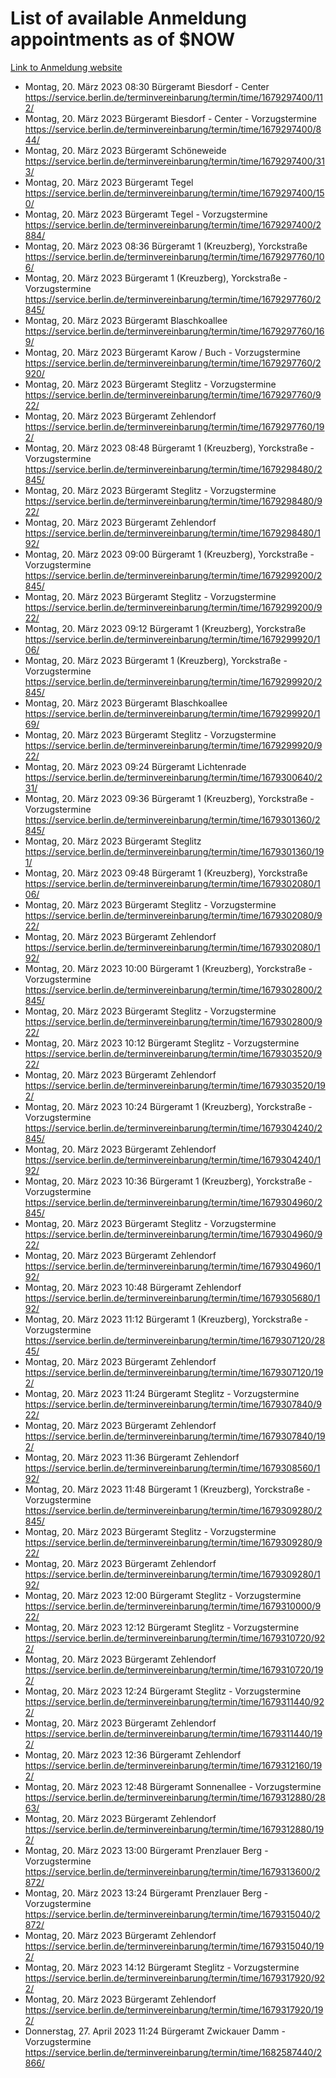 # List of available Anmeldung appointments as of $NOW
[Link to Anmeldung website](https://service.berlin.de/terminvereinbarung/termin/tag.php?termin=1&anliegen[]=120686&dienstleisterlist=122210,122217,327316,122219,327312,122227,327314,122231,327346,122243,327348,122254,122252,329742,122260,329745,122262,329748,122271,327278,122273,327274,122277,327276,330436,122280,327294,122282,327290,122284,327292,122291,327270,122285,327266,122286,327264,122296,327268,150230,329760,122297,327286,122294,327284,122312,329763,122314,329775,122304,327330,122311,327334,122309,327332,317869,122281,327352,122279,329772,122283,122276,327324,122274,327326,122267,329766,122246,327318,122251,327320,122257,327322,122208,327298,122226,327300&herkunft=http%3A%2F%2Fservice.berlin.de%2Fdienstleistung%2F120686%2F)
- Montag, 20. März 2023 08:30 Bürgeramt Biesdorf - Center https://service.berlin.de/terminvereinbarung/termin/time/1679297400/112/
- Montag, 20. März 2023  Bürgeramt Biesdorf - Center - Vorzugstermine https://service.berlin.de/terminvereinbarung/termin/time/1679297400/844/
- Montag, 20. März 2023  Bürgeramt Schöneweide https://service.berlin.de/terminvereinbarung/termin/time/1679297400/313/
- Montag, 20. März 2023  Bürgeramt Tegel https://service.berlin.de/terminvereinbarung/termin/time/1679297400/150/
- Montag, 20. März 2023  Bürgeramt Tegel - Vorzugstermine https://service.berlin.de/terminvereinbarung/termin/time/1679297400/2884/
- Montag, 20. März 2023 08:36 Bürgeramt 1 (Kreuzberg), Yorckstraße https://service.berlin.de/terminvereinbarung/termin/time/1679297760/106/
- Montag, 20. März 2023  Bürgeramt 1 (Kreuzberg), Yorckstraße - Vorzugstermine https://service.berlin.de/terminvereinbarung/termin/time/1679297760/2845/
- Montag, 20. März 2023  Bürgeramt Blaschkoallee https://service.berlin.de/terminvereinbarung/termin/time/1679297760/169/
- Montag, 20. März 2023  Bürgeramt Karow / Buch - Vorzugstermine https://service.berlin.de/terminvereinbarung/termin/time/1679297760/2920/
- Montag, 20. März 2023  Bürgeramt Steglitz - Vorzugstermine https://service.berlin.de/terminvereinbarung/termin/time/1679297760/922/
- Montag, 20. März 2023  Bürgeramt Zehlendorf https://service.berlin.de/terminvereinbarung/termin/time/1679297760/192/
- Montag, 20. März 2023 08:48 Bürgeramt 1 (Kreuzberg), Yorckstraße - Vorzugstermine https://service.berlin.de/terminvereinbarung/termin/time/1679298480/2845/
- Montag, 20. März 2023  Bürgeramt Steglitz - Vorzugstermine https://service.berlin.de/terminvereinbarung/termin/time/1679298480/922/
- Montag, 20. März 2023  Bürgeramt Zehlendorf https://service.berlin.de/terminvereinbarung/termin/time/1679298480/192/
- Montag, 20. März 2023 09:00 Bürgeramt 1 (Kreuzberg), Yorckstraße - Vorzugstermine https://service.berlin.de/terminvereinbarung/termin/time/1679299200/2845/
- Montag, 20. März 2023  Bürgeramt Steglitz - Vorzugstermine https://service.berlin.de/terminvereinbarung/termin/time/1679299200/922/
- Montag, 20. März 2023 09:12 Bürgeramt 1 (Kreuzberg), Yorckstraße https://service.berlin.de/terminvereinbarung/termin/time/1679299920/106/
- Montag, 20. März 2023  Bürgeramt 1 (Kreuzberg), Yorckstraße - Vorzugstermine https://service.berlin.de/terminvereinbarung/termin/time/1679299920/2845/
- Montag, 20. März 2023  Bürgeramt Blaschkoallee https://service.berlin.de/terminvereinbarung/termin/time/1679299920/169/
- Montag, 20. März 2023  Bürgeramt Steglitz - Vorzugstermine https://service.berlin.de/terminvereinbarung/termin/time/1679299920/922/
- Montag, 20. März 2023 09:24 Bürgeramt Lichtenrade https://service.berlin.de/terminvereinbarung/termin/time/1679300640/231/
- Montag, 20. März 2023 09:36 Bürgeramt 1 (Kreuzberg), Yorckstraße - Vorzugstermine https://service.berlin.de/terminvereinbarung/termin/time/1679301360/2845/
- Montag, 20. März 2023  Bürgeramt Steglitz https://service.berlin.de/terminvereinbarung/termin/time/1679301360/191/
- Montag, 20. März 2023 09:48 Bürgeramt 1 (Kreuzberg), Yorckstraße https://service.berlin.de/terminvereinbarung/termin/time/1679302080/106/
- Montag, 20. März 2023  Bürgeramt Steglitz - Vorzugstermine https://service.berlin.de/terminvereinbarung/termin/time/1679302080/922/
- Montag, 20. März 2023  Bürgeramt Zehlendorf https://service.berlin.de/terminvereinbarung/termin/time/1679302080/192/
- Montag, 20. März 2023 10:00 Bürgeramt 1 (Kreuzberg), Yorckstraße - Vorzugstermine https://service.berlin.de/terminvereinbarung/termin/time/1679302800/2845/
- Montag, 20. März 2023  Bürgeramt Steglitz - Vorzugstermine https://service.berlin.de/terminvereinbarung/termin/time/1679302800/922/
- Montag, 20. März 2023 10:12 Bürgeramt Steglitz - Vorzugstermine https://service.berlin.de/terminvereinbarung/termin/time/1679303520/922/
- Montag, 20. März 2023  Bürgeramt Zehlendorf https://service.berlin.de/terminvereinbarung/termin/time/1679303520/192/
- Montag, 20. März 2023 10:24 Bürgeramt 1 (Kreuzberg), Yorckstraße - Vorzugstermine https://service.berlin.de/terminvereinbarung/termin/time/1679304240/2845/
- Montag, 20. März 2023  Bürgeramt Zehlendorf https://service.berlin.de/terminvereinbarung/termin/time/1679304240/192/
- Montag, 20. März 2023 10:36 Bürgeramt 1 (Kreuzberg), Yorckstraße - Vorzugstermine https://service.berlin.de/terminvereinbarung/termin/time/1679304960/2845/
- Montag, 20. März 2023  Bürgeramt Steglitz - Vorzugstermine https://service.berlin.de/terminvereinbarung/termin/time/1679304960/922/
- Montag, 20. März 2023  Bürgeramt Zehlendorf https://service.berlin.de/terminvereinbarung/termin/time/1679304960/192/
- Montag, 20. März 2023 10:48 Bürgeramt Zehlendorf https://service.berlin.de/terminvereinbarung/termin/time/1679305680/192/
- Montag, 20. März 2023 11:12 Bürgeramt 1 (Kreuzberg), Yorckstraße - Vorzugstermine https://service.berlin.de/terminvereinbarung/termin/time/1679307120/2845/
- Montag, 20. März 2023  Bürgeramt Zehlendorf https://service.berlin.de/terminvereinbarung/termin/time/1679307120/192/
- Montag, 20. März 2023 11:24 Bürgeramt Steglitz - Vorzugstermine https://service.berlin.de/terminvereinbarung/termin/time/1679307840/922/
- Montag, 20. März 2023  Bürgeramt Zehlendorf https://service.berlin.de/terminvereinbarung/termin/time/1679307840/192/
- Montag, 20. März 2023 11:36 Bürgeramt Zehlendorf https://service.berlin.de/terminvereinbarung/termin/time/1679308560/192/
- Montag, 20. März 2023 11:48 Bürgeramt 1 (Kreuzberg), Yorckstraße - Vorzugstermine https://service.berlin.de/terminvereinbarung/termin/time/1679309280/2845/
- Montag, 20. März 2023  Bürgeramt Steglitz - Vorzugstermine https://service.berlin.de/terminvereinbarung/termin/time/1679309280/922/
- Montag, 20. März 2023  Bürgeramt Zehlendorf https://service.berlin.de/terminvereinbarung/termin/time/1679309280/192/
- Montag, 20. März 2023 12:00 Bürgeramt Steglitz - Vorzugstermine https://service.berlin.de/terminvereinbarung/termin/time/1679310000/922/
- Montag, 20. März 2023 12:12 Bürgeramt Steglitz - Vorzugstermine https://service.berlin.de/terminvereinbarung/termin/time/1679310720/922/
- Montag, 20. März 2023  Bürgeramt Zehlendorf https://service.berlin.de/terminvereinbarung/termin/time/1679310720/192/
- Montag, 20. März 2023 12:24 Bürgeramt Steglitz - Vorzugstermine https://service.berlin.de/terminvereinbarung/termin/time/1679311440/922/
- Montag, 20. März 2023  Bürgeramt Zehlendorf https://service.berlin.de/terminvereinbarung/termin/time/1679311440/192/
- Montag, 20. März 2023 12:36 Bürgeramt Zehlendorf https://service.berlin.de/terminvereinbarung/termin/time/1679312160/192/
- Montag, 20. März 2023 12:48 Bürgeramt Sonnenallee - Vorzugstermine https://service.berlin.de/terminvereinbarung/termin/time/1679312880/2863/
- Montag, 20. März 2023  Bürgeramt Zehlendorf https://service.berlin.de/terminvereinbarung/termin/time/1679312880/192/
- Montag, 20. März 2023 13:00 Bürgeramt Prenzlauer Berg - Vorzugstermine https://service.berlin.de/terminvereinbarung/termin/time/1679313600/2872/
- Montag, 20. März 2023 13:24 Bürgeramt Prenzlauer Berg - Vorzugstermine https://service.berlin.de/terminvereinbarung/termin/time/1679315040/2872/
- Montag, 20. März 2023  Bürgeramt Zehlendorf https://service.berlin.de/terminvereinbarung/termin/time/1679315040/192/
- Montag, 20. März 2023 14:12 Bürgeramt Steglitz - Vorzugstermine https://service.berlin.de/terminvereinbarung/termin/time/1679317920/922/
- Montag, 20. März 2023  Bürgeramt Zehlendorf https://service.berlin.de/terminvereinbarung/termin/time/1679317920/192/
- Donnerstag, 27. April 2023 11:24 Bürgeramt Zwickauer Damm - Vorzugstermine https://service.berlin.de/terminvereinbarung/termin/time/1682587440/2866/
